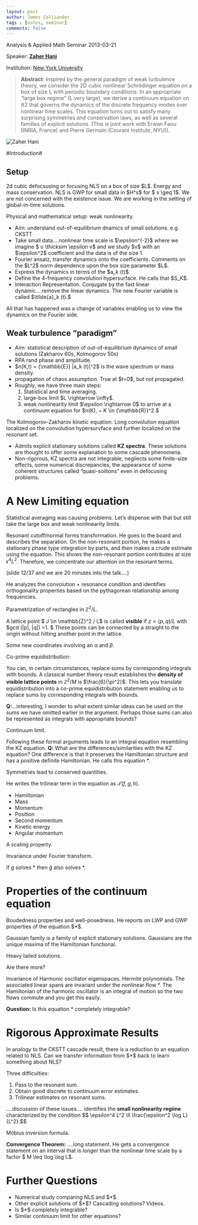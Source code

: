 ```yaml
---
layout: post
author: James Colliander
tags : [notes, seminar]
comments: false
---
```



Analysis &amp; Applied Math Seminar 2013-03-21

Speaker: <strong><a href="http://cims.nyu.edu/~hani/Zaher_Hani_-_Personal_Webpage/Welcome.html">Zaher Hani</a></strong>

Institution: <a href="http://cims.nyu.edu">New York University</a>
<blockquote><strong>Abstract</strong>: Inspired by the general paradigm of weak turbulence theory, we consider the 2D cubic nonlinear Schrödinger equation on a box of size L with periodic boundary conditions. In an appropriate “large box regime” (L very large), we derive a continuum equation on ℝ2 that governs the dynamics of the discrete frequency modes over nonlinear time scales. This equation turns out to satisfy many surprising symmetries and conservation laws, as well as several families of explicit solutions. (This is joint work with Erwan Faou (INRIA, France) and Pierre Germain (Courant Institute, NYU)).</blockquote>
<img id="zaherhani" src="http://cims.nyu.edu/~hani/Zaher_Hani_-_Personal_Webpage/Welcome_files/shapeimage_1.png" alt="Zaher Hani" />

#Introduction#

<h2 id="setup">Setup</h2>
2d cubic defocsusing or focusing NLS on a box of size $L$. Energy and mass conservation. NLS is GWP for small data in $H^s$ for $ s \geq 1$. We are not concerned with the existence issue. We are working in the setting of global-in-time solutions.

Physical and mathematical setup: weak nonlinearity.
<ul>
	<li>Aim: understand out-of-equilibrium dnamics of small solutions. e.g. CKSTT</li>
	<li>Take small data….nonlinear time scale is $\epsilon^{-2}$ where we imagine $ u \thicksim \epsilon v$ and we study $v$ with an $\epsilon^2$ coefficient and the data is of the size 1.</li>
	<li>Fourier ansatz, transfer dynamics onto the coefficients. Comments on the $L^2$ norm dependence upon the box size parameter $L$.</li>
	<li>Express the dynamics in terms of the $a_k (t)$.</li>
	<li>Define the 4-frequency convolution hypersurface. He calls that $S_K$.</li>
	<li>Interaction Representation. Conjugate by the fast linear dynamic….remove the linear dynamics. The new Fourier variable is called $\tilde{a}_k (t).$</li>
</ul>
All that has happened was a change of variables enabling us to view the dynamics on the Fourier side.
<h2 id="weakturbulenceparadigm">Weak turbulence “paradigm”</h2>
<ul>
	<li>Aim: statistical description of out-of-equilibrium dynamics of small solutions (Zakharov 60s, Kolmogorov 50s)</li>
	<li>RPA rand phase and amplitude.</li>
	<li>$n(K,t) = {\mathbb{E}} |a_k (t)|^2$ is the wave spectrum or mass density.</li>
	<li>propagation of chaos assumption. True at $t=0$, but not propagated.</li>
	<li>Roughly, we have three main steps:
<ol>
	<li>Statistical and time averaging.</li>
	<li>large-box limit $L \rightarrow \infty$.</li>
	<li>weak nonlinearity limit $\epsilon \rightarrow 0$ to arrive at a continuum equation for $n(K), ~ K \in {\mathbb{R}}^2.$</li>
</ol>
</li>
</ul>
The Kolmogorov-Zakharov kinetic equation. Long convolution equation localized on the convolution hypersurvface and further localized on the resonant set.
<ul>
	<li>Admits explicit stationary solutions called <strong>KZ spectra</strong>. These solutions are thought to offer some explanation to some cascade phenomena.</li>
	<li>Non-rigorous, KZ spectra are not integrable, negliects some finite-size effects, some numerical discrepancies, the appearance of some coherent structures called “quasi-solitons” even in defocusing problems.</li>
</ul>
<h1 id="anewlimitingequation">A New Limiting equation</h1>
Statistical averaging was causing problems. Let’s dispense with that but still take the large box and weak nonlinearity limits.

Resonant cutoff/normal forms transformation. He goes to the board and describes the separation. On the non-resonant portion, he makes a stationary phase type integration by parts, and then makes a crude estimate using the equation. This shows the non-resonant portion contributes at size $\epsilon^4 L^2$. Therefore, we concentrate our attention on the resonant terms.

(slide 12/37 and we are 20 minutes into the talk….)

He analyzes the convolution + resonance condition and identifies orthogonality properties based on the pythagorean relationship among frequencies.

Parametrization of rectangles in $\mathbb{Z}^2 / L$.

A lattice point $ J \in \mathbb{Z}^2 / L$ is called <strong>visible</strong> if $z = (p,q)/L$ with $gcd (|p|, |q|) =1. $ These points can be connected by a straight to the origin without hitting another point in the lattice.

Some new coordinates involving an $\alpha$ and $\beta$.

Co-prime equidistribution:

You can, in certain circumstances, replace sums by corresponding integrals with bounds. A classical number theory result establishes the <strong>density of visible lattice points</strong> in $\mathbb{Z}^2 / M$ is $\frac{6}{\pi^2}$. This lets you translate equidistribution into a co-prime equidistribution statement enabling us to replace sums by corresponding integrals with bounds.

<strong>Q:</strong>…interesting, I wonder to what extent similar ideas can be used on the sums we have omitted earlier in the argument. Perhaps those sums can also be represented as integrals with appropriate bounds?

Continuum limit.

Following these formal arguments leads to an integral equation resembling the KZ equation. <strong>Q:</strong> What are the differences/similarities with the KZ equation? One difference is that it preserves the Hamiltonian structure and has a positive definite Hamiltonian. He calls this equation $*$.

Symmetries lead to conserved quantities.

He writes the trilinear term in the equation as $\mathcal{T}(f,g,h)$.
<ul>
	<li>Hamiltonian</li>
	<li>Mass</li>
	<li>Momentum</li>
	<li>Position</li>
	<li>Second momentum</li>
	<li>Kinetic energy</li>
	<li>Angular momentum</li>
</ul>
A scaling property.

Invariance under Fourier transform.

If $g$ solves $*$ then $\hat{g}$ also solves $*$.
<h1 id="propertiesofthecontinuumequation">Properties of the continuum equation</h1>
Boudedness properties and well-posedness. He reports on LWP and GWP properties of the equation $*$.

Gaussian family is a family of explicit stationary solutions. Gaussians are the unique maxima of the Hamiltonian functional.

Heavy tailed solutions.

Are there more?

Invariance of Harmonic oscillator eigenspaces. Hermite polynomials. The associated linear spans are invariant under the nonlinear flow $*$. The Hamiltonian of the harmonic oscillator is an integral of motion so the two flows commute and you get this easily.

<strong>Question:</strong> Is this equation $*$ completely integrable?
<h1 id="rigorousapproximateresults">Rigorous Approximate Results</h1>
In analogy to the CKSTT cascade result, there is a reduction to an equation related to NLS. Can we transfer information from $*$ back to learn something about NLS?

Three difficulties:
<ol>
	<li>Pass to the resonant sum.</li>
	<li>Obtain good discrete to continuum error estimates.</li>
	<li>Trilinear estimates on resonant sums.</li>
</ol>
….discussion of these issues…. identifies the <strong>small nonlinearity regime</strong> characterized by the condition
$$ \epsilon^4 L^2 \ll \frac{\epsilon^2 \log L}{L^2}.$$

Möbius inversion formula.

<strong>Convergence Theorem:</strong> ….long statement. He gets a convergence statement on an interval that is <em>longer</em> than the nonlinear time scale by a factor $ M \leq \log \log L$.
<h1 id="furtherquestions">Further Questions</h1>
<ul>
	<li>Numerical study comparing NLS and $*$.</li>
	<li>Other explicit solutions of $*$? Cascading solutions? Videos.</li>
	<li>Is $*$ completely integrable?</li>
	<li>Similar continuum limit for other equations?</li>
</ul>